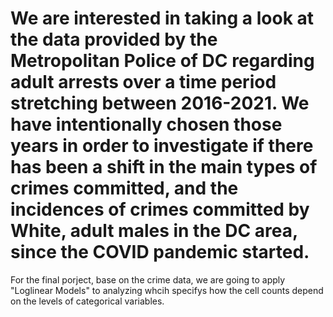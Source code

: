 # We are interested in taking a look at the data provided by the Metropolitan Police of DC regarding adult arrests over a time period stretching between 2016-2021. We have intentionally chosen those years in order to investigate if there has been a shift in the main types of crimes committed, and the incidences of crimes committed by White, adult males in the DC area, since the COVID pandemic started.
For the final porject, base on the crime data, we are going to apply "Loglinear Models" to analyzing whcih specifys how the cell counts depend on the levels of categorical variables.
